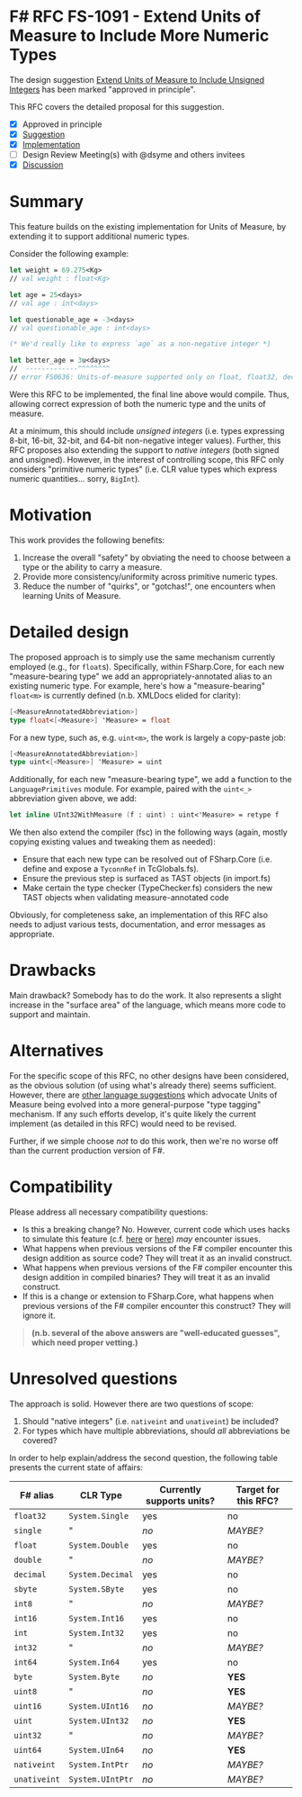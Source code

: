 # F# RFC FS-1091 - Extend Units of Measure to Include More Numeric Types

The design suggestion [Extend Units of Measure to Include Unsigned Integers](https://github.com/fsharp/fslang-suggestions/issues/901) has been marked "approved in principle".

This RFC covers the detailed proposal for this suggestion.

- [x] Approved in principle
- [x] [Suggestion](https://github.com/fsharp/fslang-suggestions/issues/901)
- [x] [Implementation](https://github.com/dotnet/fsharp/pull/9978)
- [ ] Design Review Meeting(s) with @dsyme and others invitees
- [x] [Discussion](https://github.com/fsharp/fslang-design/issues/496)

# Summary

This feature builds on the existing implementation for Units of Measure, by extending it to support additional numeric types.

Consider the following example:

```fsharp
let weight = 69.275<Kg>
// val weight : float<Kg>

let age = 25<days>
// val age : int<days>

let questionable_age = -3<days>
// val questionable_age : int<days>

(* We'd really like to express `age` as a non-negative integer *)

let better_age = 3u<days>
//  -------------^^^^^^^^
// error FS0636: Units-of-measure supported only on float, float32, decimal and signed integer types
```

Were this RFC to be implemented, the final line above would compile.
Thus, allowing correct expression of both the numeric type and the units of measure.

At a minimum, this should include _unsigned integers_ (i.e. types expressing 8-bit, 16-bit, 32-bit, and 64-bit non-negative integer values).
Further, this RFC proposes also extending the support to _native integers_ (both signed and unsigned).
However, in the interest of controlling scope, this RFC only considers "primitive numeric types" (i.e. CLR value types which express numeric quantities... sorry, `BigInt`).

# Motivation

This work provides the following benefits:

1. Increase the overall "safety" by obviating the need to choose between a type or the ability to carry a measure.
1. Provide more consistency/uniformity across primitive numeric types.
1. Reduce the number of "quirks", or "gotchas!", one encounters when learning Units of Measure.

# Detailed design

The proposed approach is to simply use the same mechanism currently employed (e.g., for `float`s).
Specifically, within FSharp.Core, for each new "measure-bearing type" we add an appropriately-annotated alias to an existing numeric type.
For example, here's how a "measure-bearing" `float<m>` is currently defined (n.b. XMLDocs elided for clarity):

```fsharp
[<MeasureAnnotatedAbbreviation>]
type float<[<Measure>] 'Measure> = float
```

For a new type, such as, e.g. `uint<m>`, the work is largely a copy-paste job:

```fsharp
[<MeasureAnnotatedAbbreviation>]
type uint<[<Measure>] 'Measure> = uint
```

Additionally, for each new "measure-bearing type", we add a function to the `LanguagePrimitives` module.
For example, paired with the `uint<_>` abbreviation given above, we add:

```fsharp
let inline UInt32WithMeasure (f : uint) : uint<'Measure> = retype f
```

We then also extend the compiler (fsc) in the following ways (again, mostly copying existing values and tweaking them as needed):

+ Ensure that each new type can be resolved out of FSharp.Core (i.e. define and expose a `TyconnRef` in TcGlobals.fs).
+ Ensure the previous step is surfaced as TAST objects (in import.fs)
+ Make certain the type checker (TypeChecker.fs) considers the new TAST objects when validating measure-annotated code

Obviously, for completeness sake, an implementation of this RFC also needs to adjust various tests, documentation, and error messages as appropriate.

# Drawbacks

Main drawback? Somebody has to do the work.
It also represents a slight increase in the "surface area" of the language, which means more code to support and maintain.

# Alternatives

For the specific scope of this RFC, no other designs have been considered, as the obvious solution (of using what's already there) seems sufficient.
However, there are [other language suggestions][1] which advocate Units of Measure being evolved into a more general-purpose "type tagging" mechanism.
If any such efforts develop, it's quite likely the current implement (as detailed in this RFC) would need to be revised.

Further, if we simple choose _not_ to do this work, then we're no worse off than the current production version of F#.

# Compatibility

Please address all necessary compatibility questions:

* Is this a breaking change? No. However, current code which uses hacks to simulate this feature (c.f. [here][2] or [here][3]) _may_ encounter issues.
* What happens when previous versions of the F# compiler encounter this design addition as source code? They will treat it as an invalid construct.
* What happens when previous versions of the F# compiler encounter this design addition in compiled binaries? They will treat it as an invalid construct.
* If this is a change or extension to FSharp.Core, what happens when previous versions of the F# compiler encounter this construct? They will ignore it.

> **(n.b. several of the above answers are "well-educated guesses", which need proper vetting.)**

# Unresolved questions

The approach is solid. However there are two questions of scope:

1. Should "native integers" (i.e. `nativeint` and `unativeint`) be included?
1. For types which have multiple abbreviations, should _all_ abbreviations be covered?

In order to help explain/address the second question, the following table presents the current state of affairs:

 F# alias     | CLR Type                     | Currently supports units? | Target for this RFC?
--------------|------------------------------|---------------------------|-------------------------
 `float32`    | `System.Single`              | yes                       | no
 `single`     | "                            | _no_                      | _MAYBE?_
 `float`      | `System.Double`              | yes                       | no
 `double`     | "                            | _no_                      | _MAYBE?_
 `decimal`    | `System.Decimal`             | yes                       | no
 `sbyte`      | `System.SByte`               | yes                       | no
 `int8`       | "                            | _no_                      | _MAYBE?_
 `int16`      | `System.Int16`               | yes                       | no
 `int`        | `System.Int32`               | yes                       | no
 `int32`      | "                            | _no_                      | _MAYBE?_
 `int64`      | `System.In64`                | yes                       | no
 `byte`       | `System.Byte`                | _no_                      | **YES**
 `uint8`      | "                            | _no_                      | **YES**
 `uint16`     | `System.UInt16`              | _no_                      | _MAYBE?_
 `uint`       | `System.UInt32`              | _no_                      | **YES**
 `uint32`     | "                            | _no_                      | _MAYBE?_
 `uint64`     | `System.UIn64`               | _no_                      | **YES**
 `nativeint`  | `System.IntPtr`              | _no_                      | _MAYBE?_
 `unativeint` | `System.UIntPtr`             | _no_                      | _MAYBE?_


[1]: https://github.com/fsharp/fslang-suggestions/issues/563
[2]: http://www.fssnip.net/7UH/title/Generalized-Units-of-Measure-Revisited-using-method-overloading
[3]: http://www.fssnip.net/7UG/title/Generalized-Units-of-Measure-Revisited-using-SRTPs
